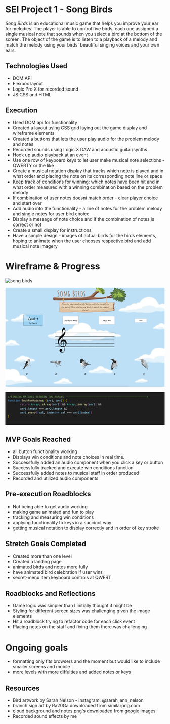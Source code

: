 # SEI Project 1 - Song Birds

_Song Birds_ is an educational music game that helps you improve your ear for melodies.  The player is able to control five birds, each one assigned a single musical note that sounds when you select a bird at the bottom of the screen. The object of the game is to listen to a playback of a melody and match the melody using your birds' beautiful singing voices and your own ears. 

## Technologies Used
  - DOM API
  - Flexbox layout
  - Logic Pro X for recorded sound
  - JS CSS and HTML

## Execution
  - Used DOM api for functionality 
  - Created a layout using CSS grid laying out the game display and wireframe elements
  - Created a buttons that lets the user play audio for the problem melody and notes
  - Recorded sounds using Logic X DAW and acoustic guitar/synths
  - Hook up audio playback at an event 
  - Use one row of keyboard keys to let user make musical note selections - QWERTY or the like
  - Create a musical notation display that tracks which note is played and in what order and placing the note on its corresponding note line or space
  - Keep track of conditions for winning: which notes have been hit and in what order measured with a winning combination based on the problem melody
  - If combination of user notes doesnt match order - clear player choice and start over
  - Add audio into the functionality - a line of notes for the problem melody and single notes for user bird choice
  - Display a message of note choice and if the combination of notes is correct or not 
  - Create a small display for instructions
  - Have a simple design - images of actual birds for the birds elements, hoping to animate when the user chooses respective bird and add musical note imagery
  
# Wireframe & Progress

![song birds](https://user-images.githubusercontent.com/97310057/152473456-58e32f14-0022-4c2b-b780-a639838dfe45.jpg)

![song birds finished](Images/song-birds-finished.png)

![code highlight](Images/code-highlight-1.png)

## MVP Goals Reached
  - all button functionality working
  - Displays win conditions and note choices in real time.
  - Successfully added an audio component when you click a key or button
  - Successfully tracked and execute win conditions function
  - Successfully added notes to musical staff in order produced
  - Recorded and utilized audio components

## Pre-execution Roadblocks
  - Not being able to get audio working 
  - making game animated and fun to play
  - tracking and measuring win conditions
  - applying functionality to keys in a succinct way
  - getting musical notation to display correctly and in order of key stroke

## Stretch Goals Completed
  - Created more than one level
  - Created a landing page
  - animated birds and notes more fully
  - have animated bird celebration if user wins 
  - secret-menu item keyboard controls at QWERT

## Roadblocks and Reflections
  - Game logic was simpler than I initially thought it might be 
  - Styling for different screen sizes was challenging given the image elements
  - Hit a roadblock trying to refactor code for each click event
  - Placing notes on the staff and fixing them there was challenging

  # Ongoing goals
  -  formatting only fits browsers and the moment but would like to include smaller screens and mobile
  -  more levels with more diffulties and added notes or keys

## Resources
  - Bird artwork by Sarah Nelson - Instagram: @sarah_ann_nelson
  - branch sign art by Ra20Ga downloaded from similarpng.com
  - cloud background and notes png's downloaded from google images
  - Recorded sound effects by me
